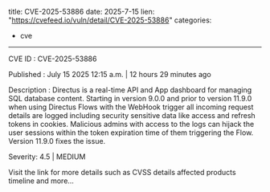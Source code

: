  
title: CVE-2025-53886
date: 2025-7-15
lien: "https://cvefeed.io/vuln/detail/CVE-2025-53886"
categories:
  - cve
---

CVE ID : CVE-2025-53886

Published :  July 15
2025
12:15 a.m. | 12 hours
29 minutes ago

Description : Directus is a real-time API and App dashboard for managing SQL database content. Starting in version 9.0.0 and prior to version 11.9.0
when using Directus Flows with the WebHook trigger all incoming request details are logged including security sensitive data like access and refresh tokens in cookies. Malicious admins with access to the logs can hijack the user sessions within the token expiration time of them triggering the Flow. Version 11.9.0 fixes the issue.

Severity: 4.5 | MEDIUM

Visit the link for more details
such as CVSS details
affected products
timeline
and more...
